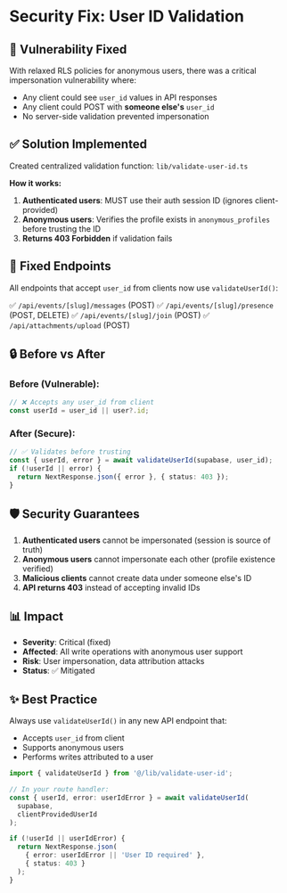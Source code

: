 # Security Fix: User ID Validation

## 🚨 **Vulnerability Fixed**

With relaxed RLS policies for anonymous users, there was a critical impersonation vulnerability where:

- Any client could see `user_id` values in API responses
- Any client could POST with **someone else's** `user_id`
- No server-side validation prevented impersonation

## ✅ **Solution Implemented**

Created centralized validation function: `lib/validate-user-id.ts`

**How it works:**

1. **Authenticated users**: MUST use their auth session ID (ignores client-provided)
2. **Anonymous users**: Verifies the profile exists in `anonymous_profiles` before trusting the ID
3. **Returns 403 Forbidden** if validation fails

## 📝 **Fixed Endpoints**

All endpoints that accept `user_id` from clients now use `validateUserId()`:

✅ `/api/events/[slug]/messages` (POST)
✅ `/api/events/[slug]/presence` (POST, DELETE)
✅ `/api/events/[slug]/join` (POST)
✅ `/api/attachments/upload` (POST)

## 🔒 **Before vs After**

### Before (Vulnerable):

```typescript
// ❌ Accepts any user_id from client
const userId = user_id || user?.id;
```

### After (Secure):

```typescript
// ✅ Validates before trusting
const { userId, error } = await validateUserId(supabase, user_id);
if (!userId || error) {
  return NextResponse.json({ error }, { status: 403 });
}
```

## 🛡️ **Security Guarantees**

1. **Authenticated users** cannot be impersonated (session is source of truth)
2. **Anonymous users** cannot impersonate each other (profile existence verified)
3. **Malicious clients** cannot create data under someone else's ID
4. **API returns 403** instead of accepting invalid IDs

## 📊 **Impact**

- **Severity**: Critical (fixed)
- **Affected**: All write operations with anonymous user support
- **Risk**: User impersonation, data attribution attacks
- **Status**: ✅ Mitigated

## ✨ **Best Practice**

Always use `validateUserId()` in any new API endpoint that:

- Accepts `user_id` from client
- Supports anonymous users
- Performs writes attributed to a user

```typescript
import { validateUserId } from '@/lib/validate-user-id';

// In your route handler:
const { userId, error: userIdError } = await validateUserId(
  supabase,
  clientProvidedUserId
);

if (!userId || userIdError) {
  return NextResponse.json(
    { error: userIdError || 'User ID required' },
    { status: 403 }
  );
}
```
